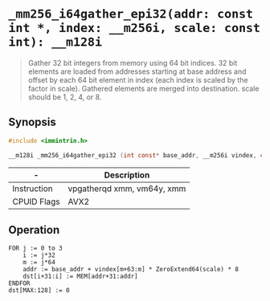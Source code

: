 `_mm256_i64gather_epi32(addr: const int *, index: __m256i, scale: const int): __m128i`
==============================================================================

> Gather 32 bit integers from memory using 64 bit indices. 32 bit elements are loaded from addresses starting at base address and offset by each 64 bit element in index (each index is scaled by the factor in scale). Gathered elements are merged into destination. scale should be 1, 2, 4, or 8.

## Synopsis

```c
#include <immintrin.h>

__m128i _mm256_i64gather_epi32 (int const* base_addr, __m256i vindex, const int scale);
```

| -           | Description                |
| ----------- | -------------------------- |
| Instruction | vpgatherqd xmm, vm64y, xmm |
| CPUID Flags | AVX2                       |


## Operation

```
FOR j := 0 to 3
	i := j*32
	m := j*64
	addr := base_addr + vindex[m+63:m] * ZeroExtend64(scale) * 8
	dst[i+31:i] := MEM[addr+31:addr]
ENDFOR
dst[MAX:128] := 0
```

